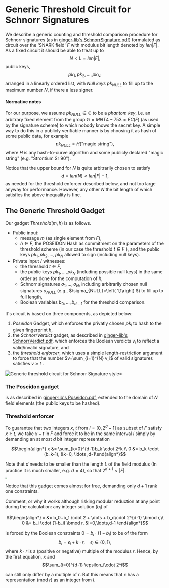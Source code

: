 # Generic Threshold Circuit for Schnorr Signatures

We describe a generic counting and threshold comparison procedure for Schnorr signatures (as in [ginger-lib's SchnorrSignature.pdf](https://github.com/HorizenOfficial/ginger-lib/blob/development/doc/SchnorrSignature.pdf)) formulated as circuit over the 'SNARK field' $F$ with modulus bit length denoted by $len|F|$. As a fixed circuit it should be able to treat up to
$$N < L=len|F|,$$
public keys,
$$pk_1,pk_2,\ldots, pk_N,$$
arranged in a linearly ordered list, with *Null keys* $pk_{NULL}$ to fill up to the maximum number $N$, if there a less signer. 

#### Normative notes

For our purpose, we assume  $pk_{NULL} \in \mathbb G$ to be a *phantom key*, i.e. an arbitrary fixed element from the group $\mathbb G= MNT4-753=EC(F)$  (as used by the signature scheme) to which nobody knows the secret key. A simple way to do this in a publicly verifiable manner is by choosing it as hash of some public data, for example
$$pk_{NULL} = H(\text{"magic string")},$$
where $H$ is any hash-to-curve algorithm and some publicly declared "magic string" (e.g. $\text{"Strontium Sr 90"}$). 

Notice that the upper bound for  $N$ is quite arbitrarily chosen to satisfy
$$d = len(N) < len|F|-1,$$
as needed for the threshold enforcer described below, and not too large anyway for performance. However, any other $N$ the bit length of which satisfies the above inequality is fine. 

## The Generic Threshold Gadget

Our gadget $Threshold(m,h)$ is as follows.

- Public input: 
  - message $m$ (as single element from $F$), 
  - $h\in F$, the POSEIDON Hash as commitment on the parameters of the threshold scheme (in our case the threshold $t\in F$ ), and the public keys $pk_1,pk_2,\ldots, pk_{N}$ allowed to sign (including null keys).
- Private input / witnesses:
  - the threshold $t\in F$, 
  - the public keys $pk_1,\ldots, pk_{N}$ (including possible null keys) in the same order as done for the computation of $h$,
  - Schnorr signatures $\sigma_1,\ldots,\sigma_{N}$, including arbitrarily chosen null signatures $\sigma_{NULL}$ (e.g., $\sigma_{NULL}=\left( 1,1\right) $) to fill up to full length,
  - Boolean variables $b_0,\ldots,b_{d-1}$ for the threshold comparison.

It's circuit is based on three components, as depicted below: 

1. *Poseidon* Gadget, which enforces the privatly chosen $pk_i$ to hash to the given fingerprint $h$, 
2. the $SchnorrVerdict$ gadget, as described in [ginger-lib's SchnorrVerdict.pdf](https://github.com/HorizenOfficial/ginger-lib/blob/development/doc/SchnorrVerdict.pdf), which enforces the Boolean verdicts $v_i$ to reflect a valid/invalid signature, and 
3. the *threshold enforcer*, which uses a simple length-restriction argument to force that the number $v=\sum_{i=1}^{N} v_i$ of valid signatures satisfies $v\geq t$ .

![Generic threshold circuit for Schnorr Signature style=](./pics/GenericThresholdCircuit-03.svg.png)

### The Poseidon gadget

is as described in [ginger-lib's Poseidon.pdf](https://github.com/HorizenOfficial/ginger-lib/blob/development/doc/Poseidon.pdf), extended to the domain of $N$ field elements (the public keys to be hashed).

### Threshold enforcer

To guarantee that two integers $x$, $t$ from $I=\left[0,2^d-1\right]$ as subset of $F$ satisfy  $x\geq t$, we take $x-t$ in $F$ and force it to be in the same interval $I$ simply by demanding an at most $d$ bit integer representation
```math
\begin{align*} x &= \sum_{k=0}^{d-1}b_k \cdot 2^k \\ 0 &= b_k \cdot (b_k-1), &k=0, \ldots ,d-1\end{align*}
```
Note that $d$ needs to be smaller than the length $L$ of the field modulus (In practice it is much smaller, e.g. $d=4$), so that $2^{d+1}< |F|$.

<img src="./pics/ThresholdEnforcer.svg.png" style="zoom:30%;" />

Notice that this gadget comes almost for free, demanding only $d+1$ rank one constraints.

Comment, or why it works although risking modular reduction at any point during the calculation: any integer solution $(b_i)$ of   
```math
\begin{align*} x &= b_0+b_1 \cdot 2 + \dots + b_d\cdot 2^{d-1} \bmod r,\\ 0 &= b_i \cdot (1-b_i) \bmod r, &i=0,\ldots,d-1 \end{align*}
```
is forced by the Boolean constraints $0=b_i\cdot(1-b_i)$ to be of the form 
$$b_i = \epsilon_i + k\cdot r, \quad \epsilon_i\in\{0,1\},$$
where $k\cdot r$ is a (positive or negative) multiple of the modulus $r$. Hence, by the first equation, $x$ and 
$$\sum_{i=0}^{d-1} \epsilon_i\cdot 2^i$$

can still only differ by a multiple of $r$. But this means that $x$ has a representation (mod $r$) as an integer from $I$. 












